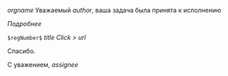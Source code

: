 $orgname$ 
Уважаемый *$author$*, 
ваша задача была принята к исполнению

*Подробнее*

`$regNumber$` $title$
_Click >_ $url$

Спасибо.

С уважением,
*$assignee$*
